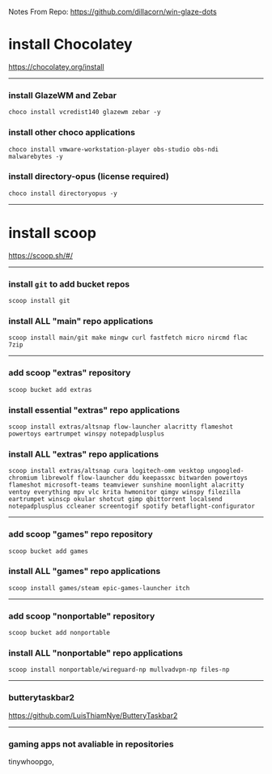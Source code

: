 Notes From Repo: https://github.com/dillacorn/win-glaze-dots

# install Chocolatey
https://chocolatey.org/install

---

### install GlazeWM and Zebar
```choco_install
choco install vcredist140 glazewm zebar -y
```

### install other choco applications
```choco_install
choco install vmware-workstation-player obs-studio obs-ndi malwarebytes -y
```

### install directory-opus (license required) 
```choco_install
choco install directoryopus -y
```

---

# install scoop
https://scoop.sh/#/

---

### install `git` to add bucket repos
```scoop_install_git
scoop install git
```

### install ALL "main" repo applications
```scoop_install
scoop install main/git make mingw curl fastfetch micro nircmd flac 7zip
```

---

### add scoop "extras" repository
```scoop_add_extras
scoop bucket add extras
```

### install essential "extras" repo applications
```scoop_install
scoop install extras/altsnap flow-launcher alacritty flameshot powertoys eartrumpet winspy notepadplusplus
```

### install ALL "extras" repo applications
```scoop_install
scoop install extras/altsnap cura logitech-omm vesktop ungoogled-chromium librewolf flow-launcher ddu keepassxc bitwarden powertoys flameshot microsoft-teams teamviewer sunshine moonlight alacritty ventoy everything mpv vlc krita hwmonitor qimgv winspy filezilla eartrumpet winscp okular shotcut gimp qbittorrent localsend notepadplusplus ccleaner screentogif spotify betaflight-configurator
```

---

### add scoop "games" repo repository
```scoop_add_games
scoop bucket add games
```

### install ALL "games" repo applications
```
scoop install games/steam epic-games-launcher itch
```

---

### add scoop "nonportable" repository
```scoop_add_nonportable
scoop bucket add nonportable
```

### install ALL "nonportable" repo applications
```
scoop install nonportable/wireguard-np mullvadvpn-np files-np
```

---

### butterytaskbar2
https://github.com/LuisThiamNye/ButteryTaskbar2

---

### gaming apps not avaliable in repositories
tinywhoopgo, 
